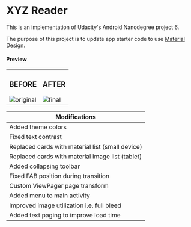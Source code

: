 # XYZ Reader

This is an implementation of Udacity's Android Nanodegree project 6.

The purpose of this project is to update app starter code to use [Material Design](https://material.io/design/).


#### Preview

<table>
<tr>
<td>
    <h3>BEFORE</h3>
    <img src="https://res.cloudinary.com/duqi860ma/image/upload/v1533156191/xyzreader/ospg.gif" alt="original" />
</td>
<td>
    <h3>AFTER</h3>
    <img src="https://res.cloudinary.com/duqi860ma/image/upload/v1533156191/xyzreader/nspg.gif" alt="final" />
</td>
</tr>
</table>

| Modifications |
| --- |
| Added theme colors |
| Fixed text contrast |
| Replaced cards with material list (small device) |
| Replaced cards with material image list (tablet) |
| Added collapsing toolbar |
| Fixed FAB position during transition |
| Custom ViewPager page transform |
| Added menu to main activity |
| Improved image utilization i.e. full bleed |
| Added text paging to improve load time |

